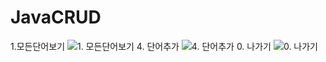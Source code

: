 # JavaCRUD

1.모든단어보기
![1. 모든단어보기](./screenshot/[1.모든단어보기].png)
4. 단어추가
![4. 단어추가](./screenshot/[4.단어추가].png)
0. 나가기
![0. 나가기](./screenshot/[0.나가기].png)
